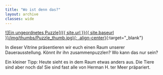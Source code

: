 ```yaml
---
title: "Wo ist denn das?"
layout: archive
classes: wide
---
```


[![Ein ungeordnetes Puzzle]({{ site.url }}{{ site.baseurl }}/img/thumbs/Puzzle_thumb.jpg){: .align-center}](https://jigex.com/9PJpD){:target="_blank"}

In dieser Vitrine präsentieren wir euch einen Raum unserer Dauerausstellung. Könnt ihr ihn zusammenpuzzlen? Wo kann das nur sein?

Ein kleiner Tipp: Heute sieht es in dem Raum etwas anders aus. Die Tiere sind aber noch da! Sie sind fast alle von Herman H. ter Meer präpariert.
